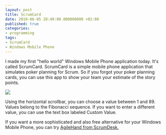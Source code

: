```yaml
---
layout: post
title: ScrumCard
date: 2010-06-05 20:49:00.000000000 +02:00
published: true
categories:
- programming
tags:
- ScrumCard
- Windows Mobile Phone
---
```


I made my first "hello world" Windows Mobile Phone application today. It's called ScrumCard. ScrumCard is a simple mobile phone application that simulates poker planning for Scrum. So if you forgot your poker planning cards, you can use this app to show your team your estimate of the story points.
<!--more-->
<img src="{{ site.baseurl }}/assets/2010/scrum-card.png" />

Using the horizontal scrollbar, you can choose a value between 1 and 89. Values belong to the Fibonacci sequence. If you want to enter a different value, you can use the text box labeled Custom Value.

If you want a more sophisticated and also free alternative for your Windows Mobile Phone, you can try <a href="http://www.scrumdesk.com/AgileHand.html" target="_blank" rel="noopener">AgileHand from ScrumDesk.</a>
